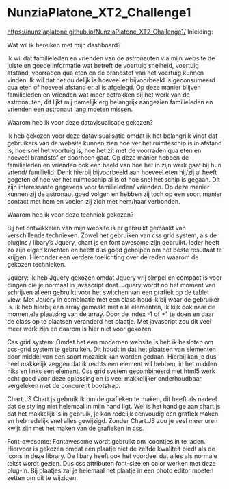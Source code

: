 # NunziaPlatone_XT2_Challenge1
https://nunziaplatone.github.io/NunziaPlatone_XT2_Challenge1/
Inleiding: 

Wat wil ik bereiken met mijn dashboard?

Ik wil dat familieleden en vrienden van de astronauten via mijn website de juiste en goede informatie wat betreft de voertuig snelheid, voertuig afstand, voorraden qua eten en de brandstof van het voertuig kunnen vinden. Ik wil dat het duidelijk is hoeveel er bijvoorbeeld is geconsumeerd qua eten of hoeveel afstand er al is afgelegd. Op deze manier blijven familieleden en vrienden wat meer betrokken bij het werk van de astronauten, dit lijkt mij namelijk erg belangrijk aangezien familieleden en vrienden een astronaut lang moeten missen. 

Waarom heb ik voor deze datavisualisatie gekozen?

Ik heb gekozen voor deze datavisualisatie omdat ik het belangrijk vindt dat gebruikers van de website kunnen zien hoe ver het ruimteschip is in afstand is, hoe snel het voortuig is, hoe het zit met de voorraden qua eten en hoeveel brandstof er doorheen gaat. Op deze manier hebben de familieleden en vrienden ook een beeld van hoe het in zijn werk gaat bij hun vriend/ familielid. Denk hierbij bijvoorbeeld aan hoeveel eten hij/zij al heeft gegeten of hoe ver het ruimteschip al is of hoe snel het schip is gegaan. Dit zijn interessante gegevens voor familieleden/ vrienden. Op deze manier kunnen zij de astronaut goed volgen en hebben zij toch op een soort manier contact met hem en voelen zij zich met hem/haar verbonden. 


Waarom heb ik voor deze techniek gekozen?

Bij het ontwikkelen van mijn website is er gebruikt gemaakt van verschillende technieken. Zowel het gebruiken van css grid system, als de plugins / libary’s  Jquery, chart js en font awesome zijn gebruikt.
Ieder heeft zo zijn eigen krachten en heeft dus goed geholpen om het beste resultaat te krijgen.
Hieronder een verdere toelichting over de reden waarom de gekozen technieken.

Jquery:
Ik heb Jquery gekozen omdat Jquery vrij simpel en compact is voor dingen die je normaal in javascript doet. Jquery wordt op het moment van schrijven alleen gebruikt voor het switchen van een grafiek op de tablet view. Met Jquery in combinatie met een class houd ik bij waar de gebruiker is. ik heb hierbij een array gemaakt met alle elementen, ik kijk ook naar de momentele plaatsing van de array. Door de index -1 of +1 te doen en daar de class op te plaatsen veranderd het plaatje. Met javascript zou dit veel meer werk zijn en daarom is hier niet voor gekozen.

Css grid system:
Omdat het een modernen website is heb ik besloten om ccs-grid system te gebruiken. Dit houdt in dat het plaatsen van elementen door middel van een soort mozaïek kan worden gedaan. Hierbij kan je dus heel makkelijk zeggen dat ik rechts een element wil hebben, in het midden niks en links een element.
Css grid system gecombineerd met html5 werk echt goed voor deze oplossing en is veel makkelijker onderhoudbaar vergeleken met de concurent bootstrap.

Chart.JS
Chart.js gebruik ik om de grafieken te maken, dit heeft als nadeel dat de styling niet helemaal in mijn hand ligt. Wel is het handige aan chart.js dat het makkelijk is in gebruik, je kan redelijk eenvoudig een grafiek maken en heb redelijk snel alles gewijzigd. Zonder Chart.JS zou je veel meer uren kwijt zijn met het maken van de grafieken in css.

Font-awesome:
Fontawesome wordt gebruikt om icoontjes in te laden. Hiervoor is gekozen omdat een plaatje niet de zelfde kwaliteit biedt als de icons in deze library. De libary heeft ook het voordeel dat alles als normale tekst wordt gezien. Dus css attributen font-size en color werken met deze plug-in. Bij plaatjes zal je helemaal het plaatje in een photo editor moeten zetten om dit te wijzigen.
